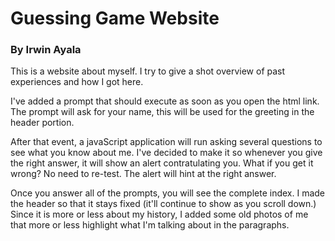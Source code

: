 # Guessing Game Website

### By Irwin Ayala

This is a website about myself.  I try to give a shot overview of past experiences and how I got here.

I've added a prompt that should execute as soon as you open the html link.  The prompt will ask for your name, this will be used for the greeting in the header portion.

After that event, a javaScript application will run asking several questions to see what you know about me.  I've decided to make it so whenever you give the right answer, it will show an alert contratulating you.  What if you get it wrong?  No need to re-test.  The alert will hint at the right answer.

Once you answer all of the prompts, you will see the complete index.  I made the header so that it stays fixed (it'll continue to show as you scroll down.)  Since it is more or less about my history, I added some old photos of me that more or less highlight what I'm talking about in the paragraphs.  


